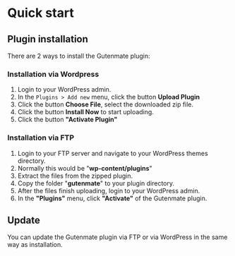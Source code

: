 # Quick start

## Plugin installation

There are 2 ways to install the Gutenmate plugin:

### Installation via Wordpress

1. Login to your WordPress admin.
2. In the `Plugins > Add new` menu, click the button **Upload Plugin**
3. Click the button **Choose File**, select the downloaded zip file.
4. Click the button **Install Now** to start uploading.
5. Click the button **"Activate Plugin"**

### Installation via FTP

1. Login to your FTP server and navigate to your WordPress themes directory.
2. Normally this would be "**wp-content/plugins**"
3. Extract the files from the zipped plugin.
4. Copy the folder "**gutenmate**" to your plugin directory.
5. After the files finish uploading, login to your WordPress admin.
6. In the **"Plugins"** menu, click **"Activate"** of the Gutenmate plugin.

## Update

You can update the Gutenmate plugin via FTP or via WordPress in the same way as installation.